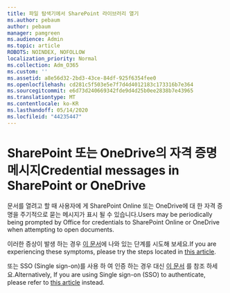 ```yaml
---
title: 파일 탐색기에서 SharePoint 라이브러리 열기
ms.author: pebaum
author: pebaum
manager: pamgreen
ms.audience: Admin
ms.topic: article
ROBOTS: NOINDEX, NOFOLLOW
localization_priority: Normal
ms.collection: Adm_O365
ms.custom: ''
ms.assetid: a8e56d32-2bd3-43ce-84df-925f6354fee0
ms.openlocfilehash: cd281c5f503e5e7f7d4d4012183c173316b7e364
ms.sourcegitcommit: e6d73d240669342fde9d4d25b0ee2838b7e43965
ms.translationtype: MT
ms.contentlocale: ko-KR
ms.lasthandoff: 05/14/2020
ms.locfileid: "44235447"
---
```

# <a name="credential-messages-in-sharepoint-or-onedrive"></a><span data-ttu-id="a3257-102">SharePoint 또는 OneDrive의 자격 증명 메시지</span><span class="sxs-lookup"><span data-stu-id="a3257-102">Credential messages in SharePoint or OneDrive</span></span>

<span data-ttu-id="a3257-103">문서를 열려고 할 때 사용자에 게 SharePoint Online 또는 OneDrive에 대 한 자격 증명을 주기적으로 묻는 메시지가 표시 될 수 있습니다.</span><span class="sxs-lookup"><span data-stu-id="a3257-103">Users may be periodically being prompted by Office for credentials to SharePoint Online or OneDrive when attempting to open documents.</span></span>

<span data-ttu-id="a3257-104">이러한 증상이 발생 하는 경우 [이 문서](https://support.microsoft.com/help/2913639/office-applications-periodically-prompt-for-credentials-to-sharepoint)에 나와 있는 단계를 시도해 보세요.</span><span class="sxs-lookup"><span data-stu-id="a3257-104">If you are experiencing these symptoms, please try the steps located in [this article](https://support.microsoft.com/help/2913639/office-applications-periodically-prompt-for-credentials-to-sharepoint).</span></span>

<span data-ttu-id="a3257-105">또는 SSO (Single sign-on)를 사용 하 여 인증 하는 경우 대신 [이 문서](https://support.microsoft.com/help/4025962/cant-sign-in-after-update-to-office-2016-build-16-0-7967-on-windows-10) 를 참조 하세요.</span><span class="sxs-lookup"><span data-stu-id="a3257-105">Alternatively, If you are using Single sign-on (SSO) to authenticate, please refer to [this article](https://support.microsoft.com/help/4025962/cant-sign-in-after-update-to-office-2016-build-16-0-7967-on-windows-10) instead.</span></span>
